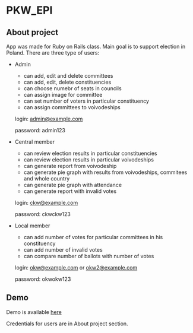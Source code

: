 # PKW_EPI

## About project
App was made for Ruby on Rails class. Main goal is to support election in Poland.
There are three type of users:

* Admin
   - can add, edit and delete committees
   - can add, edit, delete constituencies
   - can choose numebr of seats in councils
   - can assign image for committee
   - can set number of voters in particular constituency
   - can assign committees to voivodeships

    login: admin@example.com

    password: admin123

* Central member
    - can review election results in particular constituencies
    - can review election results in particular voivodeships
    - can generate report from voivodeship
    - can generate pie graph with results from voivodeships, commitees and whole country
    - can generate pie graph with attendance
    - can generate report with invalid votes

    login: ckw@example.com

    password: ckwckw123

* Local member
    - can add number of votes for particular committees in his constituency
    - can add number of invalid votes
    - can compare number of ballots with number of votes

    login: okw@example.com or okw2@example.com

    password: okwokw123

## Demo
Demo is available [here](http://leszczyna.wzks.uj.edu.pl/12_stolarski/pkw/)

Credentials for users are in About project section.